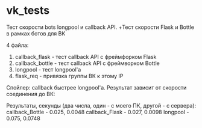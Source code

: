 # vk_tests
Тест скорости bots longpool и callback API. +Тест скорости Flask и Bottle в рамках ботов для ВК

4 файла:
1. callback_flask - тест callback API с фреймфорком Flask
2. callback_bottle - тест callback API с фреймворком Bottle
3. longpool - тест longpool'а
4. flask_req - привязка группы ВК к этому IP

Спойлер: callback быстрее longpool'а. Результат зависит от скорости соединения до ВК:

Результаты, секунды (два числа, один - с моего ПК, другой - с сервера):
callback_Bottle - 0.025, 0.0048
callback_Flask - 0.027, 0.0098
longpool - 0.075, 0.0748
